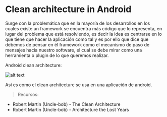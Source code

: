 # Clean architecture in Android

Surge con la problemática que en la mayoría de los desarrollos en los cuales existe un framework se encuentra más código que lo representa, en lugar del problema que está resolviendo, es decir la idea es centrarse en lo que tiene que hacer la aplicación como tal y es por ello que dice que debemos de pensar en él framework como el mecanismo de paso de mensajes hacia nuestro software, el cual se debe mirar como una herramienta o plugin de lo que queremos realizar.

Android clean architecture:

![alt text](https://erikcaffrey.github.io/content/images/2016/1/android_archi.png)

Así es como el clean architecture se usa en una aplicación de android.

>Recursos:

+ Robert Martin (Uncle-bob) - The Clean Architecture
+ Robert Martin (Uncle-bob) - Architecture the Lost Years